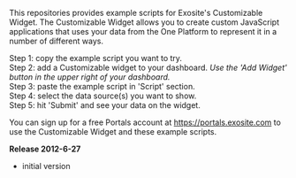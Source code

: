This repositories provides example scripts for Exosite's Customizable Widget. The Customizable Widget allows you to create custom JavaScript applications that uses your data from the One Platform to represent it in a number of different ways.

Step 1: copy the example script you want to try.  
Step 2: add a Customizable widget to your dashboard. *Use the 'Add Widget' button in the upper right of your dashboard.*  
Step 3: paste the example script in 'Script' section.  
Step 4: select the data source(s) you want to show.  
Step 5: hit 'Submit' and see your data on the widget.  

You can sign up for a free Portals account at https://portals.exosite.com to use the Customizable Widget and these example scripts. 

**Release 2012-6-27**
- initial version
